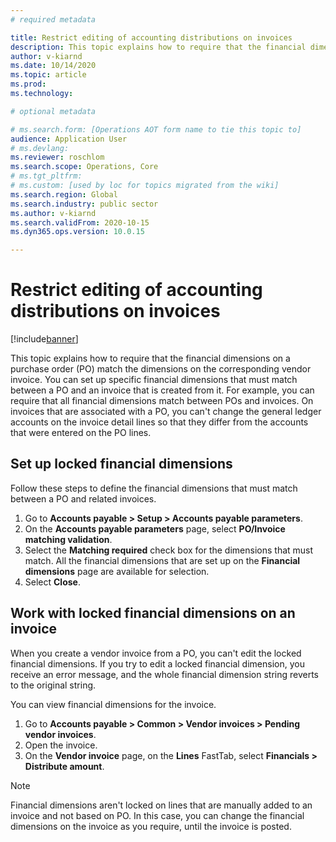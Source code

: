 ```yaml
---
# required metadata

title: Restrict editing of accounting distributions on invoices
description: This topic explains how to require that the financial dimensions on a purchase order (PO) match the dimensions on the corresponding vendor invoice.
author: v-kiarnd
ms.date: 10/14/2020
ms.topic: article
ms.prod: 
ms.technology: 

# optional metadata

# ms.search.form: [Operations AOT form name to tie this topic to]
audience: Application User
# ms.devlang: 
ms.reviewer: roschlom
ms.search.scope: Operations, Core 
# ms.tgt_pltfrm: 
# ms.custom: [used by loc for topics migrated from the wiki]
ms.search.region: Global
ms.search.industry: public sector
ms.author: v-kiarnd
ms.search.validFrom: 2020-10-15
ms.dyn365.ops.version: 10.0.15

---
```


# Restrict editing of accounting distributions on invoices

[!include[banner](../includes/banner.md)]

This topic explains how to require that the financial dimensions on a purchase order (PO) match the dimensions on the corresponding vendor invoice. You can set up specific financial dimensions that must match between a PO and an invoice that is created from it. For example, you can require that all financial dimensions match between POs and invoices. On invoices that are associated with a PO, you can't change the general ledger accounts on the invoice detail lines so that they differ from the accounts that were entered on the PO lines.

## Set up locked financial dimensions

Follow these steps to define the financial dimensions that must match between a PO and related invoices.

1. Go to **Accounts payable \> Setup \> Accounts payable parameters**.
2. On the **Accounts payable parameters** page, select **PO/Invoice matching validation**.
3. Select the **Matching required** check box for the dimensions that must match. All the financial dimensions that are set up on the **Financial dimensions** page are available for selection.
4. Select **Close**.

## Work with locked financial dimensions on an invoice

When you create a vendor invoice from a PO, you can't edit the locked financial dimensions. If you try to edit a locked financial dimension, you receive an error message, and the whole financial dimension string reverts to the original string.

You can view financial dimensions for the invoice.

1. Go to **Accounts payable \> Common \> Vendor invoices \> Pending vendor invoices**.
2. Open the invoice.
3. On the **Vendor invoice** page, on the **Lines** FastTab, select **Financials \> Distribute amount**.

> [!NOTE]
> Financial dimensions aren't locked on lines that are manually added to an invoice and not based on PO. In this case, you can change the financial dimensions on the invoice as you require, until the invoice is posted.

